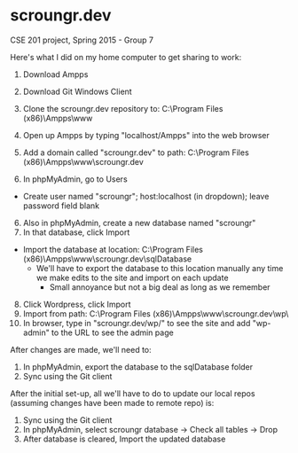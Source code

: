 # scroungr.dev
CSE 201 project, Spring 2015 - Group 7
 
Here's what I did on my home computer to get sharing to work:

1) Download Ampps

2) Download Git Windows Client

3) Clone the scroungr.dev repository to: C:\Program Files (x86)\Ampps\www

4) Open up Ampps by typing "localhost/Ampps" into the web browser
5) Add a domain called "scroungr.dev" to path: C:\Program Files (x86)\Ampps\www\scroungr.dev
5) In phpMyAdmin, go to Users
  - Create user named "scroungr"; host:localhost (in dropdown); leave password field blank
6) Also in phpMyAdmin, create a new database named "scroungr"
7) In that database, click Import
  - Import the database at location: C:\Program Files (x86)\Ampps\www\scroungr.dev\sqlDatabase
      - We'll have to export the database to this location manually any time we make edits to the site and import on each update
          - Small annoyance but not a big deal as long as we remember
8) Click Wordpress, click Import
9) Import from path: C:\Program Files (x86)\Ampps\www\scroungr.dev\wp\
10) In browser, type in "scroungr.dev/wp/" to see the site and add "wp-admin" to the URL to see the admin page

After changes are made, we'll need to:
1) In phpMyAdmin, export the database to the sqlDatabase folder
2) Sync using the Git client

After the initial set-up, all we'll have to do to update our local repos (assuming changes have been made to remote repo) is:
1) Sync using the Git client
2) In phpMyAdmin, select scroungr database -> Check all tables -> Drop
3) After database is cleared, Import the updated database
